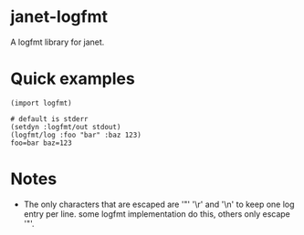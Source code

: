 # janet-logfmt

A logfmt library for janet.

# Quick examples

```
(import logfmt)

# default is stderr
(setdyn :logfmt/out stdout)
(logfmt/log :foo "bar" :baz 123)
foo=bar baz=123
```

# Notes

- The only characters that are escaped are '"' '\r' and '\n' to keep one log entry per line.
  some logfmt implementation do this, others only escape '"'.